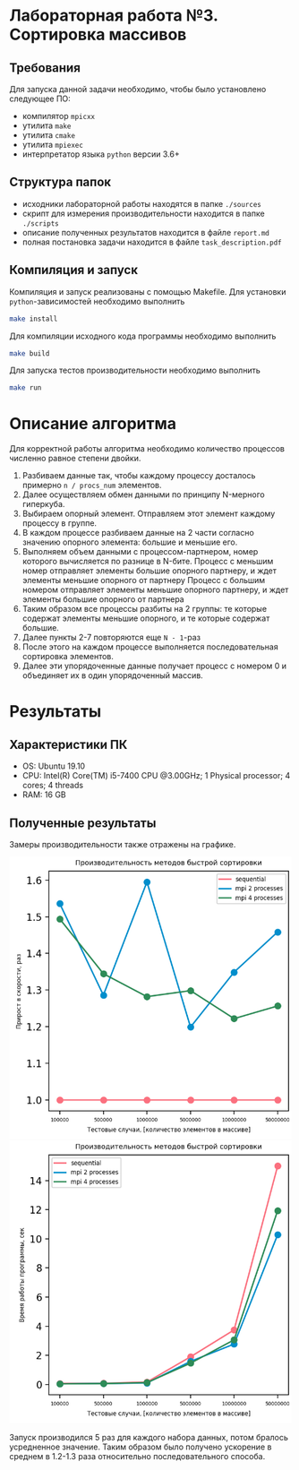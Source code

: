 # Лабораторная работа №3. Сортировка массивов

## Требования
Для запуска данной задачи необходимо, чтобы было установлено следующее ПО:
 - компилятор `mpicxx`
 - утилита `make`
 - утилита `cmake`
 - утилита `mpiexec`
 - интерпретатор языка `python` версии 3.6+
 
## Структура папок
- исходники лабораторной работы находятся в папке `./sources`
- скрипт для измерения производительности находится в папке `./scripts`
- описание полученных результатов находится в файле `report.md`
- полная постановка задачи находится в файле `task_description.pdf` 

## Компиляция и запуск
Компиляция и запуск реализованы с помощью Makefile.
Для установки `python`-зависимостей необходимо выполнить
```bash
make install
```
Для компиляции исходного кода программы необходимо выполнить
```bash
make build
```
Для запуска тестов производительности необходимо выполнить
```bash
make run
```

# Описание алгоритма
Для корректной работы алгоритма необходимо количество процессов численно равное степени двойки.

1. Разбиваем данные так, чтобы каждому процессу досталось примерно `n / procs_num` элементов.
2. Далее осуществляем обмен данными по принципу N-мерного гиперкуба.
3. Выбираем опорный элемент. Отправляем этот элемент каждому процессу в группе.
4. В каждом процессе разбиваем данные на 2 части согласно значению опорного элемента: большие и меньшие его.
5. Выполняем объем данными с процессом-партнером, номер которого вычисляется по разнице в N-бите.
    Процесс с меньшим номер отправляет элементы большие опорного партнеру, и ждет элементы меньшие опорного от партнеру
    Процесс с большим номером отправляет элементы меньшие опорного партнеру, и ждет элементы большие опорного от партнера
6. Таким образом все процессы разбиты на 2 группы: те которые содержат элементы меньшие опорного, и те которые содержат большие.
7. Далее пункты 2-7 повторяются еще `N - 1`-раз
8. После этого на каждом процессе выполняется последовательная сортировка элементов.
9. Далее эти упорядоченные данные получает процесс с номером 0 и объединяет их в один упорядоченный массив.


# Результаты 

## Характеристики ПК
- OS: Ubuntu 19.10
- CPU: Intel(R) Core(TM) i5-7400 CPU @3.00GHz; 1 Physical processor; 4 cores; 4 threads
- RAM: 16 GB

## Полученные результаты
Замеры производительности также отражены на графике.

![Effieciency](../../reports/pictures/task_3_efficiency_report.png)
![Time](../../reports/pictures/task_3_time_report.png)

Запуск производился 5 раз для каждого набора данных, потом бралось усредненное значение.
Таким образом было получено ускорение в среднем в 1.2-1.3 раза относительно последовательного способа. 